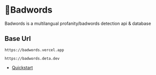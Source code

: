 # 🤬Badwords
Badwords is a multilangual profanity/badwords detection api & database
 
 ## Base Url
 ```
 https://badwords.vercel.app
 ```
 ```
 https://badwords.deta.dev
 ```

- [Quickstart](#quickstart)